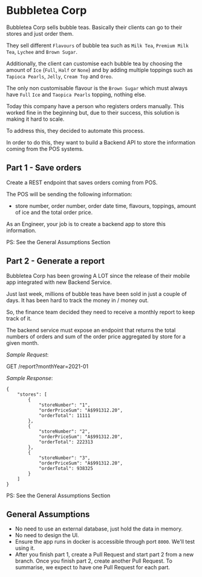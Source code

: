 Bubbletea Corp
====
Bubbletea Corp sells bubble teas. Basically their clients can go to their stores and just order them.

They sell different `Flavours` of bubble tea such as `Milk Tea`, `Premium Milk Tea`, `Lychee` and `Brown Sugar`.

Additionally, the client can customise each bubble tea by choosing the amount of `Ice` (`Full`, `Half` or `None`) and by adding multiple toppings such as `Tapioca Pearls`, `Jelly`, `Cream Top` and `Oreo`.

The only non customisable flavour is the `Brown Sugar` which must always have `Full` `Ice` and `Taopica Pearls` topping, nothing else.

Today this company have a person who registers orders manually. This worked fine in the beginning but, due to their success, this solution is making it hard to scale.

To address this, they decided to automate this process.

In order to do this, they want to build a Backend API to store the information coming from the POS systems.


## Part 1 -  Save orders

Create a REST endpoint that saves orders coming from POS.

The POS will be sending the following information:
 - store number, order number, order date time, flavours, toppings, amount of ice and the total order price.

As an Engineer, your job is to create a backend app to store this information.

PS: See the General Assumptions Section

## Part 2 - Generate a report
Bubbletea Corp has been growing A LOT since the release of their mobile app integrated with new Backend Service. 
   
Just last week, millions of bubble teas have been sold in just a couple of days. It has been hard to track the money in / money out.
   
So, the finance team decided they need to receive a monthly report to keep track of it.

The backend service must expose an endpoint that returns the total numbers of orders and sum of the order price aggregated by store for a given month. 
  
*Sample Request*:

GET /report?monthYear=2021-01

*Sample Response*:
```
{
    "stores": [
        {
            "storeNumber": "1",
            "orderPriceSum": "A$991312.20",
            "orderTotal": 11111
        },
        {
            "storeNumber": "2",
            "orderPriceSum": "A$991312.20",
            "orderTotal": 222313
        },
        {
            "storeNumber": "3",
            "orderPriceSum": "A$991312.20",
            "orderTotal": 938325
        }
    ]
}
```

PS: See the General Assumptions Section

## General Assumptions
- No need to use an external database, just hold the data in memory.
- No need to design the UI.
- Ensure the app runs in docker is accessible through port `8000`. We'll test using it.
- After you finish part 1, create a Pull Request and start part 2 from a new branch. Once you finish part 2, create another Pull Request. To summarise, we expect to have one Pull Request for each part.

